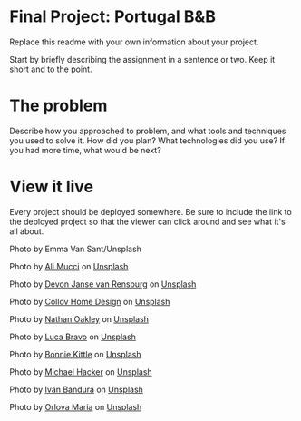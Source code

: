 # Final Project: Portugal B&B

Replace this readme with your own information about your project.

Start by briefly describing the assignment in a sentence or two. Keep it short and to the point.

# The problem

Describe how you approached to problem, and what tools and techniques you used to solve it. How did you plan? What technologies did you use? If you had more time, what would be next?

# View it live

Every project should be deployed somewhere. Be sure to include the link to the deployed project so that the viewer can click around and see what it's all about.

Photo by Emma Van Sant/Unsplash

Photo by <a href="https://unsplash.com/@alilove69?utm_source=unsplash&utm_medium=referral&utm_content=creditCopyText">Ali Mucci</a> on <a href="https://unsplash.com/?utm_source=unsplash&utm_medium=referral&utm_content=creditCopyText">Unsplash</a>

Photo by <a href="https://unsplash.com/@devano23?utm_source=unsplash&utm_medium=referral&utm_content=creditCopyText">Devon Janse van Rensburg</a> on <a href="https://unsplash.com/?utm_source=unsplash&utm_medium=referral&utm_content=creditCopyText">Unsplash</a>

Photo by <a href="https://unsplash.com/@collovhome?utm_source=unsplash&utm_medium=referral&utm_content=creditCopyText">Collov Home Design</a> on <a href="https://unsplash.com/?utm_source=unsplash&utm_medium=referral&utm_content=creditCopyText">Unsplash</a>

Photo by <a href="https://unsplash.com/@nathanrjliving?utm_source=unsplash&utm_medium=referral&utm_content=creditCopyText">Nathan Oakley</a> on <a href="https://unsplash.com/?utm_source=unsplash&utm_medium=referral&utm_content=creditCopyText">Unsplash</a>

Photo by <a href="https://unsplash.com/@lucabravo?utm_source=unsplash&utm_medium=referral&utm_content=creditCopyText">Luca Bravo</a> on <a href="https://unsplash.com/?utm_source=unsplash&utm_medium=referral&utm_content=creditCopyText">Unsplash</a>

Photo by <a href="https://unsplash.com/@bonniekdesign?utm_source=unsplash&utm_medium=referral&utm_content=creditCopyText">Bonnie Kittle</a> on <a href="https://unsplash.com/?utm_source=unsplash&utm_medium=referral&utm_content=creditCopyText">Unsplash</a>

Photo by <a href="https://unsplash.com/@michael_hacker?utm_source=unsplash&utm_medium=referral&utm_content=creditCopyText">Michael Hacker</a> on <a href="https://unsplash.com/?utm_source=unsplash&utm_medium=referral&utm_content=creditCopyText">Unsplash</a>

Photo by <a href="https://unsplash.com/@unstable_affliction?utm_source=unsplash&utm_medium=referral&utm_content=creditCopyText">Ivan Bandura</a> on <a href="https://unsplash.com/?utm_source=unsplash&utm_medium=referral&utm_content=creditCopyText">Unsplash</a>

Photo by <a href="https://unsplash.com/@orlovamaria?utm_source=unsplash&utm_medium=referral&utm_content=creditCopyText">Orlova Maria</a> on <a href="https://unsplash.com/?utm_source=unsplash&utm_medium=referral&utm_content=creditCopyText">Unsplash</a>
